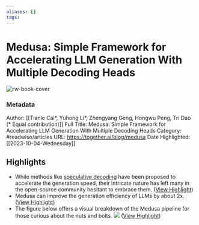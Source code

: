 ```yaml
---
aliases: []
tags:
---
```

# Medusa: Simple Framework for Accelerating LLM Generation With Multiple Decoding Heads

![rw-book-cover](http://static1.squarespace.com/static/6358bea282189a0adf57fe16/t/64fea5e8635d7639ba8a5629/1694410218945/media.png?format=1500w)
### Metadata
Author: [[Tianle Cai*, Yuhong Li*, Zhengyang Geng, Hongwu Peng, Tri Dao (* Equal contribution)]]
Full Title: Medusa: Simple Framework for Accelerating LLM Generation With Multiple Decoding Heads
Category: #readwise/articles
URL: https://together.ai/blog/medusa
Date Highlighted: [[2023-10-04-Wednesday]]

## Highlights
- While methods like [speculative decoding](https://arxiv.org/abs/2302.01318) have been proposed to accelerate the generation speed, their intricate nature has left many in the open-source community hesitant to embrace them. ([View Highlight](https://read.readwise.io/read/01hbye027yg5jf4x609m64q7f5))
- Medusa can improve the generation efficiency of LLMs by about 2x. ([View Highlight](https://read.readwise.io/read/01hbydzaytkwr6hnjx9emn3d4b))
- The figure below offers a visual breakdown of the Medusa pipeline for those curious about the nuts and bolts.
  ![](https://images.squarespace-cdn.com/content/v1/6358bea282189a0adf57fe16/cdea2970-4a27-4dd4-b472-86e7d07fe263/Medusa.drawio.png) ([View Highlight](https://read.readwise.io/read/01hbydyy694rwh6j0kjpskbhfc))
